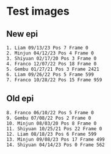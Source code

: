 # Test images

## New epi

    1. Liam 09/13/23 Pos 7 Frame 0
    2. Minjun 04/12/23 Pos 4 Frame 0
    3. Shiyuan 02/17/20 Pos 3 Frame 0
    4. Franco 12/07/22 Pos 18 Frame 0
    5. Gembu 01/27/21 Pos 3 Frame 2421 
    6. Liam 09/26/22 Pos 5 Frame 599
    7. Franco 10/28/22 Pos 15 Frame 959

## Old epi

    8. Franco 06/10/22 Pos 5 Frame 0
    9. Gembu 07/08/22 Pos 2 Frame 0
    10. Minjun 08/03/20 Pos 8 Frame 0
    11. Shiyuan 10/25/21 Pos 22 Frame 0
    12. Liam 08/18/23 Pos 6 Frame 599
    13. Minjun 09/08/23 Pos 17 Frame 499
    14. Shiyuan 04/14/23 Pos 0 Frame 562